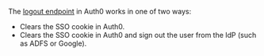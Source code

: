 The [logout endpoint](/api/authentication?javascript#logout) in Auth0 works in one of two ways:

- Clears the SSO cookie in Auth0.
- Clears the SSO cookie in Auth0 and sign out the user from the IdP (such as ADFS or Google).
